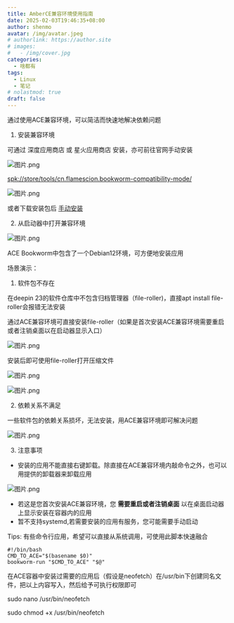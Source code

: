 ```yaml
---
title: AmberCE兼容环境使用指南
date: 2025-02-03T19:46:35+08:00
author: shenmo
avatar: /img/avatar.jpeg
# authorlink: https://author.site
# images:
#   - /img/cover.jpg
categories:
  - 啥都有
tags:
  - Linux
  - 笔记
# nolastmod: true
draft: false
---
```

通过使用ACE兼容环境，可以简洁而快速地解决依赖问题

<!--more-->


1. 安装兼容环境

可通过 深度应用商店 或 星火应用商店 安装，亦可前往官网手动安装

![图片.png](https://storage.deepin.org/thread/202405141522277887_图片.png)

[spk://store/tools/cn.flamescion.bookworm-compatibility-mode/](https://spk-resolv.spark-app.store/?spk=spk://store/tools/cn.flamescion.bookworm-compatibility-mode/)

![图片.png](https://storage.deepin.org/thread/202309041655242175_图片.png)

或者下载安装包后 [手动安装](https://gitee.com/amber-ce/amber-ce-bookworm#%E5%AE%89%E8%A3%85%E6%8C%87%E5%8D%97-debianfedoraarch)

2. 从启动器中打开兼容环境

![图片.png](https://storage.deepin.org/thread/202405141523372019_图片.png)

ACE Bookworm中包含了一个Debian12环境，可方便地安装应用

场景演示：

1. 软件包不存在

在deepin 23的软件仓库中不包含归档管理器（file-roller)，直接apt install file-roller会报错无法安装

通过ACE兼容环境可直接安装file-roller（如果是首次安装ACE兼容环境需要重启或者注销桌面以在启动器显示入口）

![图片.png](https://storage.deepin.org/thread/202405141526571847_图片.png)

安装后即可使用file-roller打开压缩文件

![图片.png](https://storage.deepin.org/thread/202405141527304059_图片.png)

![图片.png](https://storage.deepin.org/thread/202405141527512081_图片.png)

2. 依赖关系不满足

一些软件包的依赖关系损坏，无法安装，用ACE兼容环境即可解决问题

![图片.png](https://storage.deepin.org/thread/202405141529121318_图片.png)

3. 注意事项

* 安装的应用不能直接右键卸载。除直接在ACE兼容环境内敲命令之外，也可以用提供的卸载器来卸载应用

![图片.png](https://storage.deepin.org/thread/202405141530537807_图片.png)

* 若这是您首次安装ACE兼容环境，您 **需要重启或者注销桌面** 以在桌面启动器上显示安装在容器内的应用
* 暂不支持systemd,若需要安装的应用有服务，您可能需要手动启动

Tips: 有些命令行应用，希望可以直接从系统调用，可使用此脚本快速融合

```
#!/bin/bash
CMD_TO_ACE="$(basename $0)"
bookworm-run "$CMD_TO_ACE" "$@"
```

在ACE容器中安装过需要的应用后（假设是neofetch）在/usr/bin下创建同名文件，把以上内容写入，然后给予可执行权限即可

sudo nano /usr/bin/neofetch

sudo chmod +x /usr/bin/neofetch